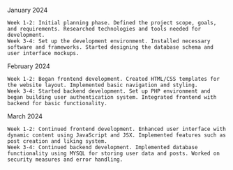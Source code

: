 January 2024

    Week 1-2: Initial planning phase. Defined the project scope, goals, and requirements. Researched technologies and tools needed for development.
    Week 3-4: Set up the development environment. Installed necessary software and frameworks. Started designing the database schema and user interface mockups.

February 2024

    Week 1-2: Began frontend development. Created HTML/CSS templates for the website layout. Implemented basic navigation and styling.
    Week 3-4: Started backend development. Set up PHP environment and began building user authentication system. Integrated frontend with backend for basic functionality.

March 2024

    Week 1-2: Continued frontend development. Enhanced user interface with dynamic content using JavaScript and JSX. Implemented features such as post creation and liking system.
    Week 3-4: Continued backend development. Implemented database functionality using MYSQL for storing user data and posts. Worked on security measures and error handling.